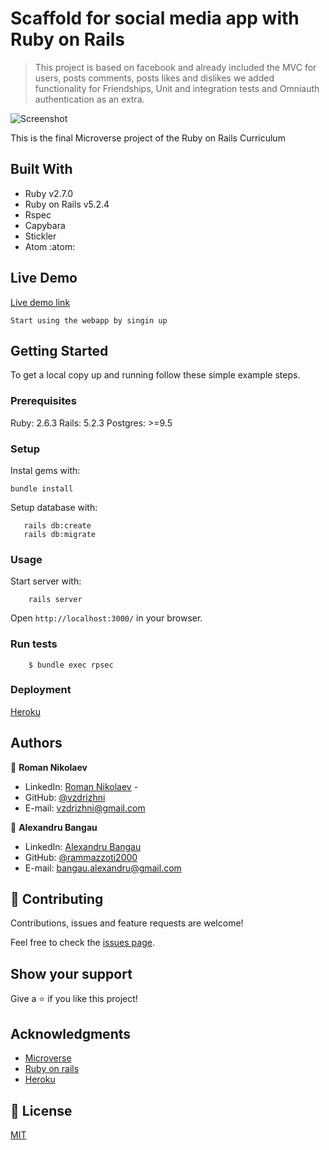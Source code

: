 # Scaffold for social media app with Ruby on Rails

> This project is based on facebook and already included the MVC for users, posts comments, posts likes and dislikes we added functionality for Friendships, Unit and integration tests and Omniauth authentication as an extra.

![Screenshot](app/assets/images/screenshot.png)

This is the final Microverse project of the Ruby on Rails Curriculum

## Built With

- Ruby v2.7.0
- Ruby on Rails v5.2.4
- Rspec
- Capybara
- Stickler
- Atom :atom:

## Live Demo

[Live demo link](https://pure-oasis-59574.herokuapp.com/)

```Start using the webapp by singin up```

## Getting Started

To get a local copy up and running follow these simple example steps.

### Prerequisites

Ruby: 2.6.3
Rails: 5.2.3
Postgres: >=9.5

### Setup

Instal gems with:

```
bundle install
```

Setup database with:

```
   rails db:create
   rails db:migrate
```



### Usage

Start server with:

```
    rails server
```

Open `http://localhost:3000/` in your browser.

### Run tests

```
    $ bundle exec rpsec
```

### Deployment

[Heroku](https://pure-oasis-59574.herokuapp.com/)

## Authors

👤 **Roman Nikolaev**

- LinkedIn: [Roman Nikolaev](https://www.linkedin.com/in/roman-nikolaev-65b639197/) -
- GitHub: [@vzdrizhni](https://github.com/vzdrizhni)
- E-mail: vzdrizhni@gmail.com

👤 **Alexandru Bangau**

- LinkedIn: [Alexandru Bangau](https://www.linkedin.com/in/alexandru-bangau/)
- GitHub: [@rammazzoti2000](https://github.com/rammazzoti2000)
- E-mail: bangau.alexandru@gmail.com



## :handshake: Contributing

Contributions, issues and feature requests are welcome!

Feel free to check the [issues page](https://github.com/microverseinc/ror-social-scaffold/issues).

## Show your support

Give a :star: if you like this project!

## Acknowledgments

* [Microverse](https://www.microverse.org/)
* [Ruby on rails](https://rubyonrails.org/)
* [Heroku](https://heroku.com/)

## 📝 License

[MIT](https://opensource.org/licenses/MIT)

